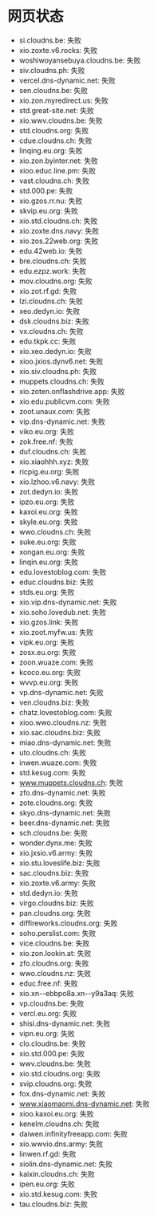 # 网页状态
- si.cloudns.be: 失败
- xio.zoxte.v6.rocks: 失败
- woshiwoyansebuya.cloudns.be: 失败
- siv.cloudns.ph: 失败
- vercel.dns-dynamic.net: 失败
- sen.cloudns.be: 失败
- xio.zon.myredirect.us: 失败
- std.great-site.net: 失败
- xio.wwv.cloudns.be: 失败
- std.cloudns.org: 失败
- cdue.cloudns.ch: 失败
- linqing.eu.org: 失败
- xio.zon.byinter.net: 失败
- xioo.educ.line.pm: 失败
- vast.cloudns.ch: 失败
- std.000.pe: 失败
- xio.gzos.rr.nu: 失败
- skvip.eu.org: 失败
- xio.std.cloudns.ch: 失败
- xio.zoxte.dns.navy: 失败
- xio.zos.22web.org: 失败
- edu.42web.io: 失败
- bre.cloudns.ch: 失败
- edu.ezpz.work: 失败
- mov.cloudns.org: 失败
- xio.zot.rf.gd: 失败
- lzi.cloudns.ch: 失败
- xeo.dedyn.io: 失败
- dsk.cloudns.biz: 失败
- vx.cloudns.ch: 失败
- edu.tkpk.cc: 失败
- xio.xeo.dedyn.io: 失败
- xioo.jxios.dynv6.net: 失败
- xio.siv.cloudns.ph: 失败
- muppets.cloudns.ch: 失败
- xio.zoten.onflashdrive.app: 失败
- xio.edu.publicvm.com: 失败
- zoot.unaux.com: 失败
- vip.dns-dynamic.net: 失败
- viko.eu.org: 失败
- zok.free.nf: 失败
- duf.cloudns.ch: 失败
- xio.xiaohhh.xyz: 失败
- ricpig.eu.org: 失败
- xio.lzhoo.v6.navy: 失败
- zot.dedyn.io: 失败
- ipzo.eu.org: 失败
- kaxoi.eu.org: 失败
- skyle.eu.org: 失败
- wwo.cloudns.ch: 失败
- suke.eu.org: 失败
- xongan.eu.org: 失败
- linqin.eu.org: 失败
- edu.lovestoblog.com: 失败
- educ.cloudns.biz: 失败
- stds.eu.org: 失败
- xio.vip.dns-dynamic.net: 失败
- xio.soho.lovedub.net: 失败
- xio.gzos.link: 失败
- xio.zoot.myfw.us: 失败
- vipk.eu.org: 失败
- zosx.eu.org: 失败
- zoon.wuaze.com: 失败
- kcoco.eu.org: 失败
- wvvp.eu.org: 失败
- vp.dns-dynamic.net: 失败
- ven.cloudns.biz: 失败
- chatz.lovestoblog.com: 失败
- xioo.wwo.cloudns.nz: 失败
- xio.sac.cloudns.biz: 失败
- miao.dns-dynamic.net: 失败
- uto.cloudns.ch: 失败
- inwen.wuaze.com: 失败
- std.kesug.com: 失败
- www.muppets.cloudns.ch: 失败
- zfo.dns-dynamic.net: 失败
- zote.cloudns.org: 失败
- skyo.dns-dynamic.net: 失败
- beer.dns-dynamic.net: 失败
- sch.cloudns.be: 失败
- wonder.dynx.me: 失败
- xio.jxsio.v6.army: 失败
- xio.stu.loveslife.biz: 失败
- sac.cloudns.biz: 失败
- xio.zoxte.v6.army: 失败
- std.dedyn.io: 失败
- virgo.cloudns.biz: 失败
- pan.cloudns.org: 失败
- diffireworks.cloudns.org: 失败
- soho.perslist.com: 失败
- vice.cloudns.be: 失败
- xio.zon.lookin.at: 失败
- zfo.cloudns.org: 失败
- wwo.cloudns.nz: 失败
- educ.free.nf: 失败
- xio.xn--ebbpo8a.xn--y9a3aq: 失败
- vp.cloudns.be: 失败
- vercl.eu.org: 失败
- shisi.dns-dynamic.net: 失败
- vipn.eu.org: 失败
- clo.cloudns.be: 失败
- xio.std.000.pe: 失败
- wwv.cloudns.be: 失败
- xio.std.cloudns.org: 失败
- svip.cloudns.org: 失败
- fox.dns-dynamic.net: 失败
- www.xiaomaomi.dns-dynamic.net: 失败
- xioo.kaxoi.eu.org: 失败
- kenelm.cloudns.ch: 失败
- daiwen.infinityfreeapp.com: 失败
- xio.wwvio.dns.army: 失败
- linwen.rf.gd: 失败
- xiolin.dns-dynamic.net: 失败
- kaixin.cloudns.ch: 失败
- ipen.eu.org: 失败
- xio.std.kesug.com: 失败
- tau.cloudns.biz: 失败
